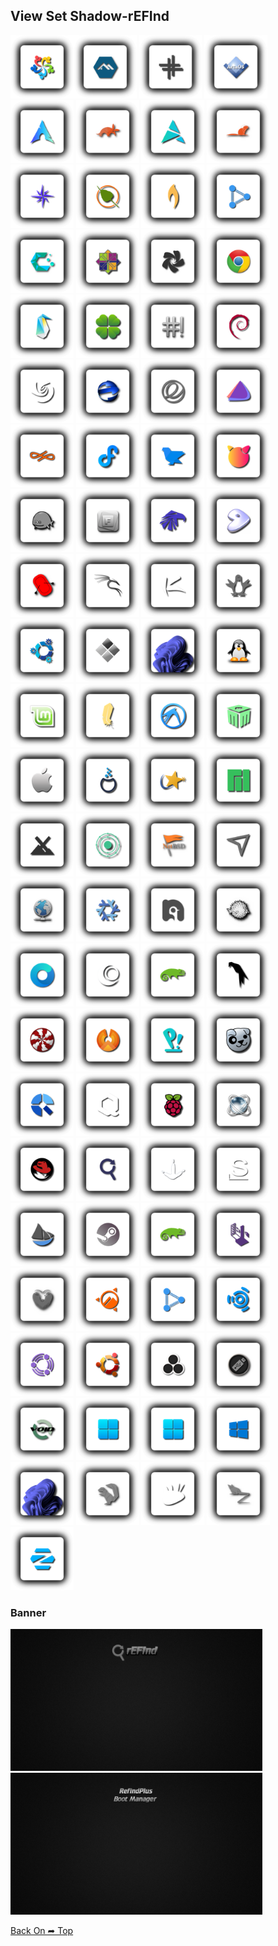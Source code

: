 ## View Set Shadow-rEFInd
<img src="Shadow-rEFInd/os_alma.png" alt="Github Project" style="width:20%;"><img src="Shadow-rEFInd/os_alpine.png" alt="Github Project" style="width:20%;"> 
<img src="Shadow-rEFInd/os_antix.png" alt="Github Project" style="width:20%;">
<img src="Shadow-rEFInd/os_arcaos.png" alt="Github Project" style="width:20%;">
<img src="Shadow-rEFInd/os_arch.png" alt="Github Project" style="width:20%;">
<img src="Shadow-rEFInd/os_artful.png" alt="Github Project" style="width:20%;">
<img src="Shadow-rEFInd/os_artix.png" alt="Github Project" style="width:20%;">
<img src="Shadow-rEFInd/os_bionic.png" alt="Github Project" style="width:20%;">
<img src="Shadow-rEFInd/os_bluestar.png" alt="Github Project" style="width:20%;">
<img src="Shadow-rEFInd/os_bodhi.png" alt="Github Project" style="width:20%;">
<img src="Shadow-rEFInd/os_bunsenlabs.png" alt="Github Project" style="width:20%;">
<img src="Shadow-rEFInd/os_buntu_dde.png" alt="Github Project" style="width:20%;">
<img src="Shadow-rEFInd/os_cachyos.png" alt="Github Project" style="width:20%;">
<img src="Shadow-rEFInd/os_centos.png" alt="Github Project" style="width:20%;">
<img src="Shadow-rEFInd/os_chakra.png" alt="Github Project" style="width:20%;">
<img src="Shadow-rEFInd/os_chrome.png" alt="Github Project" style="width:20%;">
<img src="Shadow-rEFInd/os_clear.png" alt="Github Project" style="width:20%;">
<img src="Shadow-rEFInd/os_clover.png" alt="Github Project" style="width:20%;">
<img src="Shadow-rEFInd/os_crunchbang.png" alt="Github Project" style="width:20%;">
<img src="Shadow-rEFInd/os_debian.png" alt="Github Project" style="width:20%;">
<img src="Shadow-rEFInd/os_deepin.png" alt="Github Project" style="width:20%;">
<img src="Shadow-rEFInd/os_ecomstation.png" alt="Github Project" style="width:20%;">
<img src="Shadow-rEFInd/os_elementary.png" alt="Github Project" style="width:20%;">
<img src="Shadow-rEFInd/os_endeavouros.png" alt="Github Project" style="width:20%;">
<img src="Shadow-rEFInd/os_endless.png" alt="Github Project" style="width:20%;">
<img src="Shadow-rEFInd/os_fedora.png" alt="Github Project" style="width:20%;">
<img src="Shadow-rEFInd/os_feren.png" alt="Github Project" style="width:20%;">
<img src="Shadow-rEFInd/os_freebsd.png" alt="Github Project" style="width:20%;">
<img src="Shadow-rEFInd/os_freedos.png" alt="Github Project" style="width:20%;">
<img src="Shadow-rEFInd/os_frugalware.png" alt="Github Project" style="width:20%;">
<img src="Shadow-rEFInd/os_garuda.png" alt="Github Project" style="width:20%;">
<img src="Shadow-rEFInd/os_gentoo.png" alt="Github Project" style="width:20%;">
<img src="Shadow-rEFInd/os_gummiboot.png" alt="Github Project" style="width:20%;">
<img src="Shadow-rEFInd/os_kali.png" alt="Github Project" style="width:20%;">
<img src="Shadow-rEFInd/os_kaos.png" alt="Github Project" style="width:20%;">
<img src="Shadow-rEFInd/os_knoppix.png" alt="Github Project" style="width:20%;">
<img src="Shadow-rEFInd/os_kubuntu.png" alt="Github Project" style="width:20%;">
<img src="Shadow-rEFInd/os_legacy.png" alt="Github Project" style="width:20%;">
<img src="Shadow-rEFInd/os_linux_fx_11.png" alt="Github Project" style="width:20%;">
<img src="Shadow-rEFInd/os_linux.png" alt="Github Project" style="width:20%;">
<img src="Shadow-rEFInd/os_mint.png" alt="Github Project" style="width:20%;">
<img src="Shadow-rEFInd/os_lite.png" alt="Github Project" style="width:20%;">
<img src="Shadow-rEFInd/os_lubuntu.png" alt="Github Project" style="width:20%;">
<img src="Shadow-rEFInd/os_mabox.png" alt="Github Project" style="width:20%;">
<img src="Shadow-rEFInd/os_mac.png" alt="Github Project" style="width:20%;">
<img src="Shadow-rEFInd/os_mageia.png" alt="Github Project" style="width:20%;">
<img src="Shadow-rEFInd/os_mandriva.png" alt="Github Project" style="width:20%;">
<img src="Shadow-rEFInd/os_manjaro.png" alt="Github Project" style="width:20%;">
<img src="Shadow-rEFInd/os_mx.png" alt="Github Project" style="width:20%;">
<img src="Shadow-rEFInd/os_neon.png" alt="Github Project" style="width:20%;">
<img src="Shadow-rEFInd/os_netbsd.png" alt="Github Project" style="width:20%;">
<img src="Shadow-rEFInd/os_netrunner.png" alt="Github Project" style="width:20%;">
<img src="Shadow-rEFInd/os_network.png" alt="Github Project" style="width:20%;">
<img src="Shadow-rEFInd/os_nixos.png" alt="Github Project" style="width:20%;">
<img src="Shadow-rEFInd/os_nobara.png" alt="Github Project" style="width:20%;">
<img src="Shadow-rEFInd/os_openbsd.png" alt="Github Project" style="width:20%;">
<img src="Shadow-rEFInd/os_opencore.png" alt="Github Project" style="width:20%;">
<img src="Shadow-rEFInd/os_openmandriva.png" alt="Github Project" style="width:20%;">
<img src="Shadow-rEFInd/os_opensuse.png" alt="Github Project" style="width:20%;">
<img src="Shadow-rEFInd/os_parrot.png" alt="Github Project" style="width:20%;">
<img src="Shadow-rEFInd/os_peppermint.png" alt="Github Project" style="width:20%;">
<img src="Shadow-rEFInd/os_phoenix.png" alt="Github Project" style="width:20%;">
<img src="Shadow-rEFInd/os_pop.png" alt="Github Project" style="width:20%;">
<img src="Shadow-rEFInd/os_puppy.png" alt="Github Project" style="width:20%;">
<img src="Shadow-rEFInd/os_q4os.png" alt="Github Project" style="width:20%;">
<img src="Shadow-rEFInd/os_qubes.png" alt="Github Project" style="width:20%;">
<img src="Shadow-rEFInd/os_raspios.png" alt="Github Project" style="width:20%;">
<img src="Shadow-rEFInd/os_react.png" alt="Github Project" style="width:20%;">
<img src="Shadow-rEFInd/os_redhat.png" alt="Github Project" style="width:20%;">
<img src="Shadow-rEFInd/os_refind.png" alt="Github Project" style="width:20%;">
<img src="Shadow-rEFInd/os_sabaion.png" alt="Github Project" style="width:20%;">
<img src="Shadow-rEFInd/os_slackware.png" alt="Github Project" style="width:20%;">
<img src="Shadow-rEFInd/os_solus.png" alt="Github Project" style="width:20%;">
<img src="Shadow-rEFInd/os_steamos.png" alt="Github Project" style="width:20%;">
<img src="Shadow-rEFInd/os_suse.png" alt="Github Project" style="width:20%;">
<img src="Shadow-rEFInd/os_tails.png" alt="Github Project" style="width:20%;">
<img src="Shadow-rEFInd/os_trusty.png" alt="Github Project" style="width:20%;">
<img src="Shadow-rEFInd/os_ubuntu_cinnamon.png" alt="Github Project" style="width:20%;">
<img src="Shadow-rEFInd/os_ubuntu_dde.png" alt="Github Project" style="width:20%;">
<img src="Shadow-rEFInd/os_ubuntu_studio.png" alt="Github Project" style="width:20%;">
<img src="Shadow-rEFInd/os_ubuntu_unity.png" alt="Github Project" style="width:20%;">
<img src="Shadow-rEFInd/os_ubuntu.png" alt="Github Project" style="width:20%;">
<img src="Shadow-rEFInd/os_unknown.png" alt="Github Project" style="width:20%;">
<img src="Shadow-rEFInd/os_ventoy.png" alt="Github Project" style="width:20%;">
<img src="Shadow-rEFInd/os_void.png" alt="Github Project" style="width:20%;">
<img src="Shadow-rEFInd/os_win.png" alt="Github Project" style="width:20%;">
<img src="Shadow-rEFInd/os_windows.png" alt="Github Project" style="width:20%;">
<img src="Shadow-rEFInd/os_windows10.png" alt="Github Project" style="width:20%;">
<img src="Shadow-rEFInd/os_windows11.png" alt="Github Project" style="width:20%;">
<img src="Shadow-rEFInd/os_xenial.png" alt="Github Project" style="width:20%;">
<img src="Shadow-rEFInd/os_xubuntu.png" alt="Github Project" style="width:20%;">
<img src="Shadow-rEFInd/os_zesty.png" alt="Github Project" style="width:20%;">
<img src="Shadow-rEFInd/os_zorin.png" alt="Github Project" style="width:20%;">


### Banner
<img src="Shadow-rEFInd/banner.png" alt="Github Project" style="width:80%;">
<img src="Shadow-rEFInd/banner-plus.png" alt="Github Project" style="width:80%;">

[Back On ➦ Top](https://github.com/chris1111/Shadow-rEFInd/blob/main/View-Set.md#view-set)
